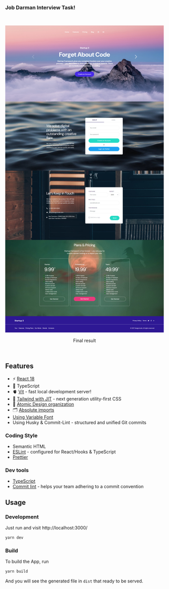 
###  Job Darman Interview Task!

<br>

<p align='center'>
  <img src='./src/assets/images/final.jpg' alt='Final result' width='600'/>
</p>

<p align='center'>
  Final result
</p>

<br>

<!-- <p align='center'>
<a href="">Live Demo</a>
</p>

<br> -->

## Features

- ⚡️ [React 18](https://beta.reactjs.org/)
- 🦾 TypeScript
- 🫀 [Vit](https://vitjs.dev/) - fast local development server!
- 🎨 [Tailwind with JIT](https://tailwindcss.com/) - next generation utility-first CSS
- 👑 [Atomic Design organization](https://bradfrost.com/blog/post/atomic-web-design/)
- 🗂 [Absolute imports](https://github.com/vitejs/vite/issues/88#issuecomment-762415200)
- [Using Variable Font](https://fonts.google.com/knowledge/introducing_type/introducing_variable_fonts)
- Using Husky & Commit-Lint - structured and unified Git commits

### Coding Style

- Semantic HTML
- [ESLint](https://eslint.org/) - configured for React/Hooks & TypeScript
- [Prettier](https://prettier.io/)

### Dev tools

- [TypeScript](https://www.typescriptlang.org/)
- [Commit lint](https://github.com/conventional-changelog/commitlint) - helps your team adhering to a commit convention

## Usage

### Development

Just run and visit http://localhost:3000/

```bash
yarn dev
```

### Build

To build the App, run

```bash
yarn build
```

And you will see the generated file in `dist` that ready to be served.
